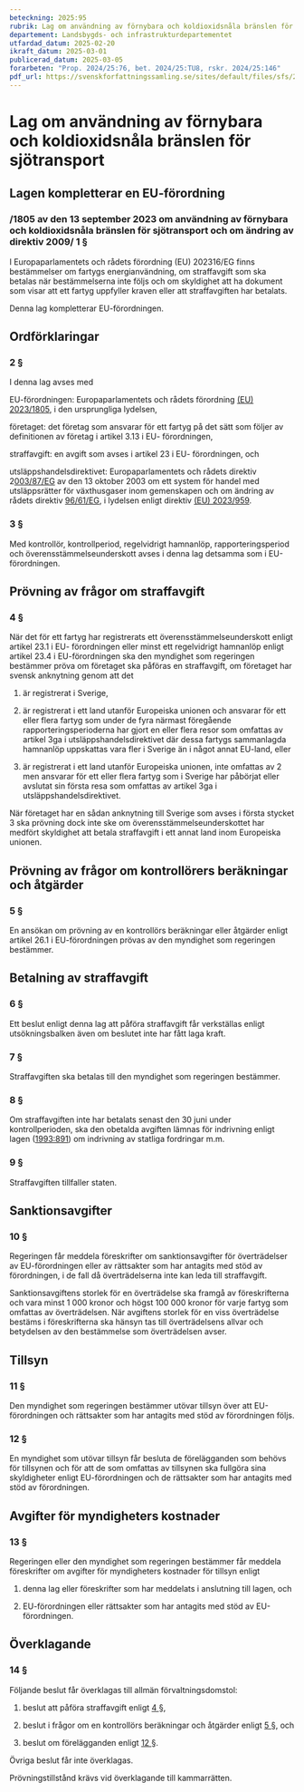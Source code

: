 ```yaml
---
beteckning: 2025:95
rubrik: Lag om användning av förnybara och koldioxidsnåla bränslen för sjötransport
departement: Landsbygds- och infrastrukturdepartementet
utfardad_datum: 2025-02-20
ikraft_datum: 2025-03-01
publicerad_datum: 2025-03-05
forarbeten: "Prop. 2024/25:76, bet. 2024/25:TU8, rskr. 2024/25:146"
pdf_url: https://svenskforfattningssamling.se/sites/default/files/sfs/2025-02/SFS2025-95.pdf
---
```


# Lag om användning av förnybara och koldioxidsnåla bränslen för sjötransport

## Lagen kompletterar en EU-förordning

### /1805 av den 13 september 2023 om användning av förnybara och koldioxidsnåla bränslen för sjötransport och om ändring av direktiv 2009/ 1 §

I Europaparlamentets och rådets förordning (EU) 202316/EG finns bestämmelser om fartygs energianvändning, om straffavgift som ska betalas när bestämmelserna inte följs och om skyldighet att ha dokument som visar att ett fartyg uppfyller kraven eller att straffavgiften har betalats.

Denna lag kompletterar EU-förordningen.

## Ordförklaringar

### 2 §

I denna lag avses med

EU-förordningen: Europaparlamentets och rådets förordning [(EU) 2023/1805](https://eur-lex.europa.eu/legal-content/SV/ALL/?uri=celex%3A31805R2023), i den ursprungliga lydelsen,

företaget: det företag som ansvarar för ett fartyg på det sätt som följer av definitionen av företag i artikel 3.13 i EU- förordningen,

straffavgift: en avgift som avses i artikel 23 i EU- förordningen, och

utsläppshandelsdirektivet: Europaparlamentets och rådets direktiv 2[003/87/EG](https://eur-lex.europa.eu/legal-content/SV/ALL/?uri=celex%3A3003L0087) av den 13 oktober 2003 om ett system för handel med utsläppsrätter för växthusgaser inom gemenskapen och om ändring av rådets direktiv [96/61/EG](https://eur-lex.europa.eu/legal-content/SV/ALL/?uri=celex%3A31996L0061), i lydelsen enligt direktiv [(EU) 2023/959](https://eur-lex.europa.eu/legal-content/SV/ALL/?uri=celex%3A32023R0959).

### 3 §

Med kontrollör, kontrollperiod, regelvidrigt hamnanlöp, rapporteringsperiod och överensstämmelseunderskott avses i denna lag detsamma som i EU-förordningen.

## Prövning av frågor om straffavgift

### 4 §

När det för ett fartyg har registrerats ett överensstämmelseunderskott enligt artikel 23.1 i EU- förordningen eller minst ett regelvidrigt hamnanlöp enligt artikel 23.4 i EU-förordningen ska den myndighet som regeringen bestämmer pröva om företaget ska påföras en straffavgift, om företaget har svensk anknytning genom att det

1. är registrerat i Sverige,

2. är registrerat i ett land utanför Europeiska unionen och ansvarar för ett eller flera fartyg som under de fyra närmast föregående rapporteringsperioderna har gjort en eller flera resor som omfattas av artikel 3ga i utsläppshandelsdirektivet där dessa fartygs sammanlagda hamnanlöp uppskattas vara fler i Sverige än i något annat EU-land, eller

3. är registrerat i ett land utanför Europeiska unionen, inte omfattas av 2 men ansvarar för ett eller flera fartyg som i Sverige har påbörjat eller avslutat sin första resa som omfattas av artikel 3ga i utsläppshandelsdirektivet.

När företaget har en sådan anknytning till Sverige som avses i första stycket 3 ska prövning dock inte ske om överensstämmelseunderskottet har medfört skyldighet att betala straffavgift i ett annat land inom Europeiska unionen.

## Prövning av frågor om kontrollörers beräkningar och åtgärder

### 5 §

En ansökan om prövning av en kontrollörs beräkningar eller åtgärder enligt artikel 26.1 i EU-förordningen prövas av den myndighet som regeringen bestämmer.

## Betalning av straffavgift

### 6 §

Ett beslut enligt denna lag att påföra straffavgift får verkställas enligt utsökningsbalken även om beslutet inte har fått laga kraft.

### 7 §

Straffavgiften ska betalas till den myndighet som regeringen bestämmer.

### 8 §

Om straffavgiften inte har betalats senast den 30 juni under kontrollperioden, ska den obetalda avgiften lämnas för indrivning enligt lagen ([1993:891](https://selex.se/eli/sfs/1993/891)) om indrivning av statliga fordringar m.m.

### 9 §

Straffavgiften tillfaller staten.

## Sanktionsavgifter

### 10 §

Regeringen får meddela föreskrifter om sanktionsavgifter för överträdelser av EU-förordningen eller av rättsakter som har antagits med stöd av förordningen, i de fall då överträdelserna inte kan leda till straffavgift.

Sanktionsavgiftens storlek för en överträdelse ska framgå av föreskrifterna och vara minst 1 000 kronor och högst 100 000 kronor för varje fartyg som omfattas av överträdelsen. När avgiftens storlek för en viss överträdelse bestäms i föreskrifterna ska hänsyn tas till överträdelsens allvar och betydelsen av den bestämmelse som överträdelsen avser.

## Tillsyn

### 11 §

Den myndighet som regeringen bestämmer utövar tillsyn över att EU-förordningen och rättsakter som har antagits med stöd av förordningen följs.

### 12 §

En myndighet som utövar tillsyn får besluta de förelägganden som behövs för tillsynen och för att de som omfattas av tillsynen ska fullgöra sina skyldigheter enligt EU-förordningen och de rättsakter som har antagits med stöd av förordningen.

## Avgifter för myndigheters kostnader

### 13 §

Regeringen eller den myndighet som regeringen bestämmer får meddela föreskrifter om avgifter för myndigheters kostnader för tillsyn enligt

1. denna lag eller föreskrifter som har meddelats i anslutning till lagen, och

2. EU-förordningen eller rättsakter som har antagits med stöd av EU-förordningen.

## Överklagande

### 14 §

Följande beslut får överklagas till allmän förvaltningsdomstol:

1. beslut att påföra straffavgift enligt [4 §](#4),

2. beslut i frågor om en kontrollörs beräkningar och åtgärder enligt [5 §](#5), och

3. beslut om förelägganden enligt [12 §](#12).

Övriga beslut får inte överklagas.

Prövningstillstånd krävs vid överklagande till kammarrätten.